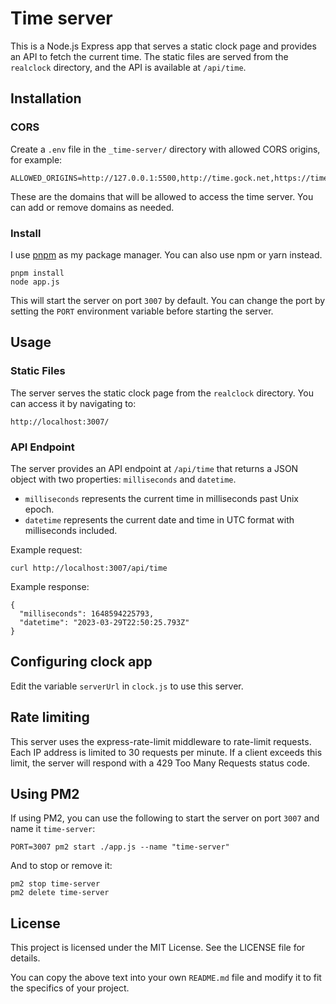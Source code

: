# Time server

This is a Node.js Express app that serves a static clock page and provides an API to fetch the current time. The static files are served from the `realclock` directory, and the API is available at `/api/time`.

## Installation

### CORS

Create a `.env` file in the `_time-server/` directory with allowed CORS origins, for example:

    ALLOWED_ORIGINS=http://127.0.0.1:5500,http://time.gock.net,https://time.gock.net

These are the domains that will be allowed to access the time server. You can add or remove domains as needed.

### Install

I use [pnpm](https://pnpm.io/) as my package manager. You can also use npm or yarn instead.

    pnpm install
    node app.js

This will start the server on port `3007` by default. You can change the port by setting the `PORT` environment variable before starting the server.

## Usage

### Static Files

The server serves the static clock page from the `realclock` directory. You can access it by navigating to:

    http://localhost:3007/

### API Endpoint

The server provides an API endpoint at `/api/time` that returns a JSON object with two properties: `milliseconds` and `datetime`.

- `milliseconds` represents the current time in milliseconds past Unix epoch.
- `datetime` represents the current date and time in UTC format with milliseconds included.

Example request:

    curl http://localhost:3007/api/time

Example response:

    {
      "milliseconds": 1648594225793,
      "datetime": "2023-03-29T22:50:25.793Z"
    }

## Configuring clock app

Edit the variable `serverUrl` in `clock.js` to use this server.

## Rate limiting

This server uses the express-rate-limit middleware to rate-limit requests. Each IP address is limited to 30 requests per minute. If a client exceeds this limit, the server will respond with a 429 Too Many Requests status code.

## Using PM2

If using PM2, you can use the following to start the server on port `3007` and name it `time-server`:

    PORT=3007 pm2 start ./app.js --name "time-server"

And to stop or remove it:

    pm2 stop time-server
    pm2 delete time-server

## License

This project is licensed under the MIT License. See the LICENSE file for details.

You can copy the above text into your own `README.md` file and modify it to fit the specifics of your project.
